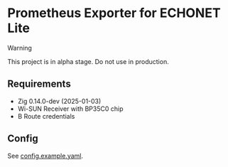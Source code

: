 # Prometheus Exporter for ECHONET Lite

> [!WARNING]
> This project is in alpha stage. Do not use in production.

## Requirements

- Zig 0.14.0-dev (2025-01-03)
- Wi-SUN Receiver with BP35C0 chip
- B Route credentials

## Config

See [config.example.yaml](./config.example.yaml).
